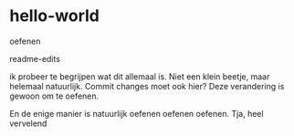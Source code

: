 # hello-world
oefenen

readme-edits

ik probeer te begrijpen wat dit allemaal is. Niet een klein beetje, maar helemaal natuurlijk.
Commit changes moet ook hier?
Deze verandering is gewoon om te oefenen. 

En de enige manier is natuurlijk oefenen oefenen oefenen.
Tja, heel vervelend

